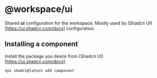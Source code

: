 # @workspace/ui

Shared **ui** configuration for the workspace. Mostly used by (Shadcn UI)[https://ui.shadcn.com/docs] configuration.

## Installing a component

Install the package you desire from (Shadcn UI)[https://ui.shadcn.com/docs]:

```bash
npx shadcn@latest add component
```
